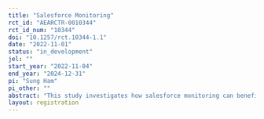 ```yaml
---
title: "Salesforce Monitoring"
rct_id: "AEARCTR-0010344"
rct_id_num: "10344"
doi: "10.1257/rct.10344-1.1"
date: "2022-11-01"
status: "in_development"
jel: ""
start_year: "2022-11-04"
end_year: "2024-12-31"
pi: "Sung Ham"
pi_other: ""
abstract: "This study investigates how salesforce monitoring can benefit firms from an experimental perspective. We focus on the interplay between monitoring and the social preferences of agents."
layout: registration
---
```


